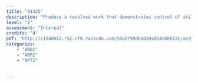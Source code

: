 ```yaml
---
title: "91325"
description: "Produce a resolved work that demonstrates control of skills appropriate to cultural conventions"
level: "2"
assessment: "Internal"
credits: "4"
pdf: "http://c1940652.r52.cf0.rackcdn.com/55d2799db8d39a024c000131/as91325.pdf"
categories:
    - "ARD2"
    - "ARP2"
    - "APT2"
    
    
---
```

